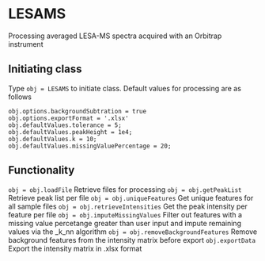 # LESAMS
Processing averaged LESA-MS spectra acquired with an Orbitrap instrument

## Initiating class
Type ```obj = LESAMS``` to initiate class. Default values for processing are as follows
```
obj.options.backgroundSubtration = true
obj.options.exportFormat = '.xlsx'
obj.defaultValues.tolerance = 5;
obj.defaultValues.peakHeight = 1e4;
obj.defaultValues.k = 10;
obj.defaultValues.missingValuePercentage = 20;
```

## Functionality
```obj = obj.loadFile``` Retrieve files for processing
```obj = obj.getPeakList``` Retrieve peak list per file
```obj = obj.uniqueFeatures``` Get unique features for all sample files
```obj = obj.retrieveIntensities``` Get the peak intensity per feature per file
```obj = obj.imputeMissingValues``` Filter out features with a missing value percetange greater than user input and impute remaining values via the _k_nn algorithm
```obj = obj.removeBackgroundFeatures``` Remove background features from the intensity matrix before export
```obj.exportData``` Export the intensity matrix in .xlsx format
